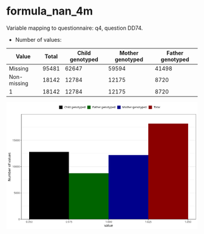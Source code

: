 # formula_nan_4m
Variable mapping to questionnaire: q4, question DD74.
- Number of values:

| Value | Total | Child genotyped | Mother genotyped | Father genotyped |
| ----- | ----- | --------------- | ---------------- | ---------------- |
| Missing | 95481 | 62647 | 59594 | 41498 |
| Non-missing | 18142 | 12784 | 12175 | 8720 |
| 1 | 18142 | 12784 | 12175 | 8720 |



![](formula_nan_4m_n.png)



